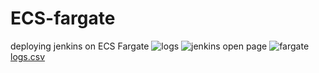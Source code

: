 # ECS-fargate
deploying jenkins on ECS Fargate
![logs](https://github.com/Nidhidevops/ECS-fargate/assets/140115299/bd1879e2-20c5-443e-a43c-7273f4758e31)
![jenkins open page](https://github.com/Nidhidevops/ECS-fargate/assets/140115299/45f779a1-591a-424f-a1f9-3a8bc1dbcba5)
![fargate](https://github.com/Nidhidevops/ECS-fargate/assets/140115299/82874f5e-21ac-42fd-a122-b18c9d9d7e27)
[logs.csv](https://github.com/Nidhidevops/ECS-fargate/files/12838665/logs.csv)
